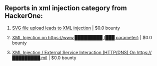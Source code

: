 ## Reports in xml injection category from HackerOne:

1. [SVG file upload leads to XML injection](https://hackerone.com/reports/845832) | $0.0 bounty

2. [XML Injection on https://www.█████████ (███ parameter)](https://hackerone.com/reports/997381) | $0.0 bounty

3. [XML Injection / External Service Interaction (HTTP/DNS) On https://█████████.mil](https://hackerone.com/reports/1150799) | $0.0 bounty

